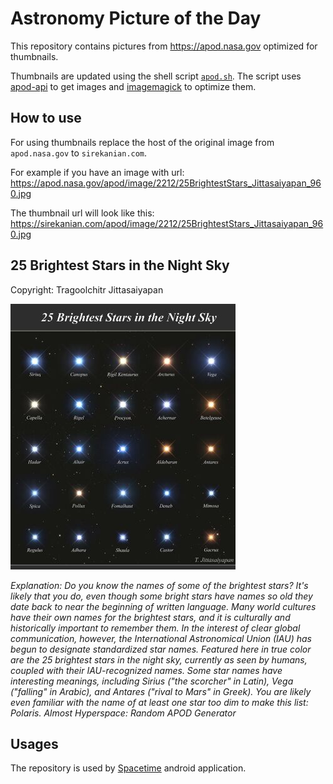 # Astronomy Picture of the Day

This repository contains pictures from https://apod.nasa.gov optimized for thumbnails.

Thumbnails are updated using the shell script [`apod.sh`](apod.sh). The script
uses [apod-api](https://github.com/nasa/apod-api) to get images and [imagemagick](https://imagemagick.org) to
optimize them.

## How to use

For using thumbnails replace the host of the original image from `apod.nasa.gov` to `sirekanian.com`.

For example if you have an image with url:<br>
https://apod.nasa.gov/apod/image/2212/25BrightestStars_Jittasaiyapan_960.jpg

The thumbnail url will look like this:<br>
https://sirekanian.com/apod/image/2212/25BrightestStars_Jittasaiyapan_960.jpg

## 25 Brightest Stars in the Night Sky

Copyright: Tragoolchitr Jittasaiyapan

[![the picture of the day][1]][2]

_Explanation: Do you know the names of some of the brightest stars? It's likely that you do, even though some bright stars have names so old they date back to near the beginning of written language. Many world cultures have their own names for the brightest stars, and it is culturally and historically important to remember them.  In the interest of clear global communication, however, the International Astronomical Union (IAU) has begun to designate standardized star names.  Featured here in true color are the 25 brightest stars in the night sky, currently as seen by humans, coupled with their IAU-recognized names. Some star names have interesting meanings, including Sirius ("the scorcher" in Latin), Vega ("falling" in Arabic), and Antares ("rival to Mars" in Greek). You are likely even familiar with the name of at least one star too dim to make this list: Polaris.    Almost Hyperspace: Random APOD Generator_

## Usages

The repository is used by [Spacetime][3] android application.

[1]: image/2212/25BrightestStars_Jittasaiyapan_960.jpg

[2]: https://apod.nasa.gov/apod/image/2212/25BrightestStars_Jittasaiyapan_960.jpg

[3]: https://github.com/sirekanian/spacetime
